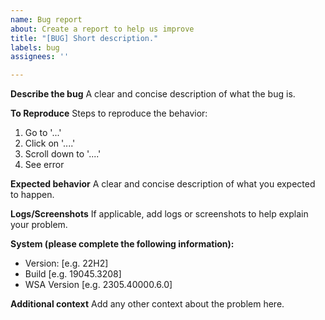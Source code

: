 ```yaml
---
name: Bug report
about: Create a report to help us improve
title: "[BUG] Short description."
labels: bug
assignees: ''

---
```


**Describe the bug**
A clear and concise description of what the bug is.

**To Reproduce**
Steps to reproduce the behavior:
1. Go to '...'
2. Click on '....'
3. Scroll down to '....'
4. See error

**Expected behavior**
A clear and concise description of what you expected to happen.

**Logs/Screenshots**
If applicable, add logs or screenshots to help explain your problem.

**System (please complete the following information):**
 - Version: [e.g. 22H2]
 - Build [e.g. 19045.3208]
 - WSA Version [e.g.  2305.40000.6.0]

**Additional context**
Add any other context about the problem here.
